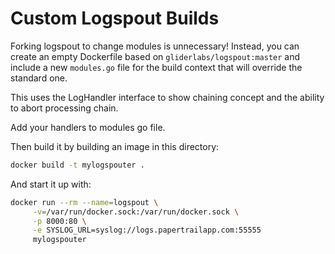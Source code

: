# Custom Logspout Builds

Forking logspout to change modules is unnecessary! Instead, you can create an
empty Dockerfile based on `gliderlabs/logspout:master` and include a new `modules.go` file for the
build context that will override the standard one.

This uses the LogHandler interface to show chaining concept and the ability to abort processing chain. 

Add your handlers to modules go file. 

Then build it by building an image in this directory:

```sh
docker build -t mylogspouter .
```

And start it up with:

```sh
docker run --rm --name=logspout \
     -v=/var/run/docker.sock:/var/run/docker.sock \
     -p 8000:80 \
     -e SYSLOG_URL=syslog://logs.papertrailapp.com:55555
     mylogspouter
```

